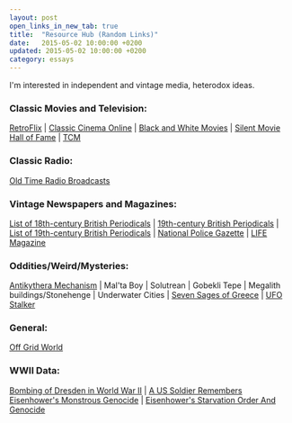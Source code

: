 ```yaml
---
layout: post
open_links_in_new_tab: true
title:  "Resource Hub (Random Links)"
date:   2015-05-02 10:00:00 +0200
updated: 2015-05-02 10:00:00 +0200
category: essays
---
```

I'm interested in independent and vintage media, heterodox ideas.

### Classic Movies and Television:
<a href="https://retroflix.org" target="_blank" rel="nofollow">RetroFlix</a> | 
<a href="https://classiccinemaonline.com" target="_blank" rel="nofollow">Classic Cinema Online</a> | 
<a href="https://bnwmovies.com" target="_blank" rel="nofollow">Black and White Movies</a> | 
<a href="https://silent-hall-of-fame.org/index.php/free-movies" target="_blank" rel="nofollow">Silent Movie Hall of Fame</a> |
<a href="https://thedaddy.to/embed/stream-644.php" target="_blank" rel="nofollow">TCM</a>

### Classic Radio:
<a href="https://archive.org/details/oldtimeradio" target="_blank" rel="nofollow">Old Time Radio Broadcasts</a>

### Vintage Newspapers and Magazines:
<a href="https://en.wikipedia.org/wiki/List_of_18th-century_British_periodicals" target="_blank" rel="nofollow">List of 18th-century British Periodicals</a> | 
<a href="https://www.victorianresearch.org/openaccessperiodicals.html" target="_blank" rel="nofollow">19th-century British Periodicals</a> | 
<a href="https://en.wikipedia.org/wiki/List_of_19th-century_British_periodicals" target="_blank" rel="nofollow">List of 19th-century British Periodicals</a> | 
<a href="https://archive.org/details/pub_national-police-gazette?sort=date" target="_blank" rel="nofollow">National Police Gazette</a> | 
<a href="https://books.google.com/books/about/LIFE.html?id=N0EEAAAAMBAJ&redir_esc=y" target="_blank" rel="nofollow">LIFE Magazine</a>

### Oddities/Weird/Mysteries:
<a href="http://en.wikipedia.org/wiki/Antikythera_mechanism" target="_blank" rel="nofollow">Antikythera Mechanism</a> | 
Mal'ta Boy | 
Solutrean | 
Gobekli Tepe | 
Megalith buildings/Stonehenge | 
Underwater Cities | 
<a href="https://en.wikipedia.org/wiki/Seven_Sages_of_Greece" target="_blank" rel="nofollow">Seven Sages of Greece</a> | 
<a href="https://ufostalker.com" target="_blank" rel="nofollow">UFO Stalker</a>

### General:
<a href="https://offgridworld.com" target="_blank" rel="nofollow">Off Grid World</a>

### WWII Data:
<a href="https://en.metapedia.org/wiki/Bombing_of_Dresden_in_World_War_II" target="_blank" rel="nofollow">Bombing of Dresden in World War II</a> |
<a href="http://www.ihr.org/jhr/v10/v10p161_Brech.html" target="_blank" rel="nofollow">A US Soldier Remembers Eisenhower's Monstrous Genocide</a> | 
<a href="http://library.flawlesslogic.com/ike.htm" target="_blank" rel="nofollow">Eisenhower's Starvation Order And Genocide</a>
